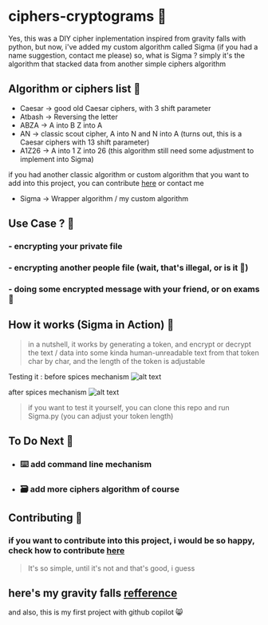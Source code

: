 # ciphers-cryptograms 🥖

Yes, this was a DIY cipher inplementation inspired from gravity falls with python, but now, i've added my custom algorithm called Sigma (if you had a name suggestion, contact me please) so, what is Sigma ? simply it's the algorithm that stacked data from another simple ciphers algorithm

## Algorithm or ciphers list 🍞

- Caesar -> good old Caesar ciphers, with 3 shift parameter
- Atbash -> Reversing the letter
- ABZA -> A into B Z into A
- AN -> classic scout cipher, A into N and N into A (turns out, this is a Caesar ciphers with 13 shift parameter)
- A1Z26 -> A into 1 Z into 26 (this algorithm still need some adjustment to implement into Sigma)
 
if you had another classic algorithm or custom algorithm that you want to add into this project, you can contribute [here](https://github.com/AkuraDiary/sigma-ciphers-cryptograms/blob/main/CONTRIBUTING.md) or contact me
 
- Sigma -> Wrapper algorithm / my custom algorithm

## Use Case ? 🥪
### - encrypting your private file
### - encrypting another people file (wait, that's illegal, or is it 🤨)
### - doing some encrypted message with your friend, or on exams 🤨

## How it works (Sigma in Action) 🧀
> in a nutshell, it works by generating a token, and encrypt or decrypt the text / data into some kinda human-unreadable text from that token char by char, and the length of the token is adjustable

Testing it :
before spices mechanism
![alt text](https://github.com/AkuraDiary/sigma-ciphers-cryptograms/blob/main/images/before%20spices.png)

after spices mechanism
![alt text](https://github.com/AkuraDiary/sigma-ciphers-cryptograms/blob/main/images/after%20spices.png)

> if you want to test it yourself, you can clone this repo and run Sigma.py (you can adjust your token length)

## To Do Next 🥛
- ### ⌨️ add command line mechanism
- ### 🗃️ add more ciphers algorithm of course

## Contributing 🍪
### if you want to contribute into this project, i would be so happy, check how to contribute [here](https://github.com/AkuraDiary/sigma-ciphers-cryptograms/blob/main/CONTRIBUTING.md)


> It's so simple, until it's not and that's good, i guess


## here's my gravity falls [refference](https://gravityfalls.fandom.com/wiki/List_of_cryptograms/Episodes)

and also, this is my first project with github copilot 😸
